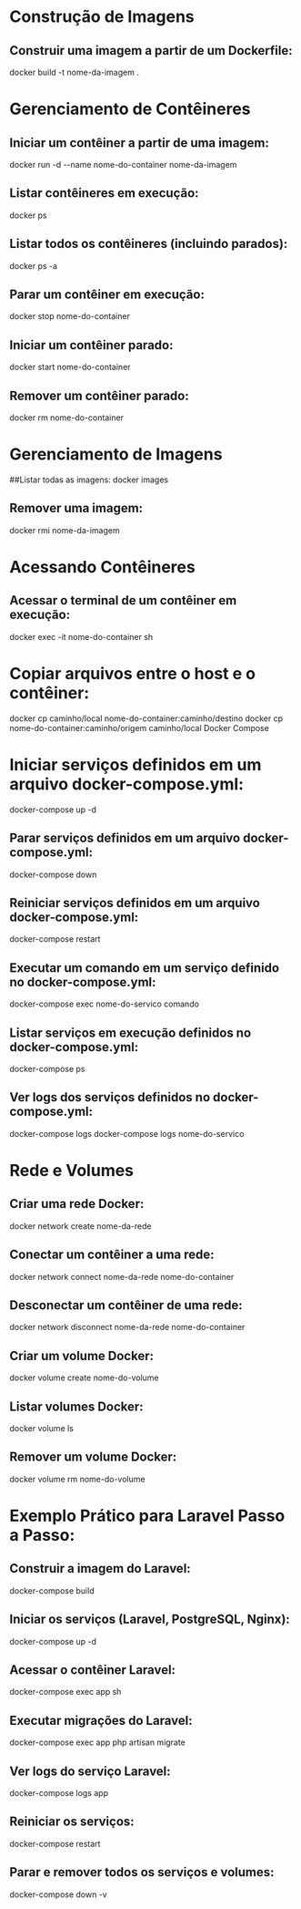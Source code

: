 # Construção de Imagens

## Construir uma imagem a partir de um Dockerfile:
docker build -t nome-da-imagem .

# Gerenciamento de Contêineres

## Iniciar um contêiner a partir de uma imagem:
docker run -d --name nome-do-container nome-da-imagem

## Listar contêineres em execução:
docker ps

## Listar todos os contêineres (incluindo parados):
docker ps -a

## Parar um contêiner em execução:
docker stop nome-do-container

## Iniciar um contêiner parado:
docker start nome-do-container

## Remover um contêiner parado:
docker rm nome-do-container

# Gerenciamento de Imagens

##Listar todas as imagens:
docker images

## Remover uma imagem:
docker rmi nome-da-imagem

# Acessando Contêineres

## Acessar o terminal de um contêiner em execução:
docker exec -it nome-do-container sh

# Copiar arquivos entre o host e o contêiner:

docker cp caminho/local nome-do-container:caminho/destino
docker cp nome-do-container:caminho/origem caminho/local
Docker Compose

# Iniciar serviços definidos em um arquivo docker-compose.yml:

docker-compose up -d

## Parar serviços definidos em um arquivo docker-compose.yml:
docker-compose down

## Reiniciar serviços definidos em um arquivo docker-compose.yml:
docker-compose restart

## Executar um comando em um serviço definido no docker-compose.yml:
docker-compose exec nome-do-servico comando

## Listar serviços em execução definidos no docker-compose.yml:
docker-compose ps

## Ver logs dos serviços definidos no docker-compose.yml:
docker-compose logs
docker-compose logs nome-do-servico

# Rede e Volumes

## Criar uma rede Docker:
docker network create nome-da-rede

## Conectar um contêiner a uma rede:
docker network connect nome-da-rede nome-do-container

## Desconectar um contêiner de uma rede:
docker network disconnect nome-da-rede nome-do-container

## Criar um volume Docker:
docker volume create nome-do-volume

## Listar volumes Docker:
docker volume ls

## Remover um volume Docker:
docker volume rm nome-do-volume

# Exemplo Prático para Laravel Passo a Passo:

## Construir a imagem do Laravel:
docker-compose build

## Iniciar os serviços (Laravel, PostgreSQL, Nginx):
docker-compose up -d

## Acessar o contêiner Laravel:
docker-compose exec app sh

## Executar migrações do Laravel:
docker-compose exec app php artisan migrate

## Ver logs do serviço Laravel:
docker-compose logs app

## Reiniciar os serviços:
docker-compose restart

## Parar e remover todos os serviços e volumes:
docker-compose down -v
